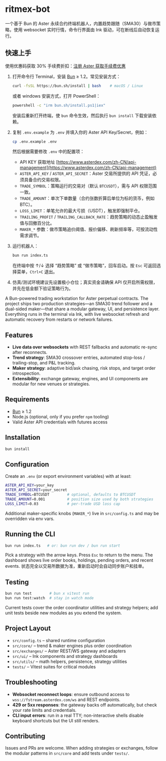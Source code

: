 # ritmex-bot

一个基于 Bun 的 Aster 永续合约终端机器人，内置趋势跟随（SMA30）与做市策略，使用 websocket 实时行情，命令行界面由 Ink 驱动，可在断线后自动恢复运行。

## 快速上手

使用优惠码获取 30% 手续费折扣：[注册 Aster 获取手续费优惠](https://www.asterdex.com/zh-CN/referral/4665f3)

1. 打开命令行 Terminal，安装 [Bun](https://bun.com) ≥ 1.2。常见安装方式：
   ```bash
   curl -fsSL https://bun.sh/install | bash    # macOS / Linux
   ```

   或者 windows 安装方式，打开 PowerShell：
   ```bash
   powershell -c "irm bun.sh/install.ps1|iex"
   ```
   安装后重新打开终端，使 `bun` 命令生效，然后执行 `bun install` 下载安装依赖。
2. 复制 `.env.example` 为 `.env` 并填入你的 Aster API Key/Secret，例如：
   ```bash
   cp .env.example .env
   ```
   然后根据需要修改 `.env` 中的配置项：
   - API KEY 获取地址 [https://www.asterdex.com/zh-CN/api-management](https://www.asterdex.com/zh-CN/api-management)
   - `ASTER_API_KEY` / `ASTER_API_SECRET`：Aster 交易所提供的 API 凭证，必须具备合约交易权限。
   - `TRADE_SYMBOL`：策略运行的交易对（默认 `BTCUSDT`），需与 API 权限范围一致。
   - `TRADE_AMOUNT`：单次下单数量（合约张数折算后单位为标的货币，例如 BTC）。
   - `LOSS_LIMIT`：单笔允许的最大亏损（USDT），触发即强制平仓。
   - `TRAILING_PROFIT` / `TRAILING_CALLBACK_RATE`：趋势策略的动态止盈触发值与回撤百分比。
   - `MAKER_*` 参数：做市策略追价阈值、报价偏移、刷新频率等，可按流动性需求调节。
3. 运行机器人：
   ```bash
   bun run index.ts
   ```
   在终端中按 ↑/↓ 选择 “趋势策略” 或 “做市策略”，回车启动。按 `Esc` 可返回选择菜单，`Ctrl+C` 退出。
4. 仿真/测试环境建议先设置极小仓位；真实资金请确保 API 仅开启所需权限，并先在低金额下验证策略行为。

A Bun-powered trading workstation for Aster perpetual contracts. The project ships two production strategies—an SMA30 trend follower and a dual-sided maker—that share a modular gateway, UI, and persistence layer. Everything runs in the terminal via Ink, with live websocket refresh and automatic recovery from restarts or network failures.

## Features
- **Live data over websockets** with REST fallbacks and automatic re-sync after reconnects.
- **Trend strategy**: SMA30 crossover entries, automated stop-loss / trailing-stop, and P&L tracking.
- **Maker strategy**: adaptive bid/ask chasing, risk stops, and target order introspection.
- **Extensibility**: exchange gateway, engines, and UI components are modular for new venues or strategies.

## Requirements
- [Bun](https://bun.com) ≥ 1.2
- Node.js (optional, only if you prefer `npm` tooling)
- Valid Aster API credentials with futures access

## Installation
```bash
bun install
```

## Configuration
Create an `.env` (or export environment variables) with at least:
```bash
ASTER_API_KEY=your_key
ASTER_API_SECRET=your_secret
TRADE_SYMBOL=BTCUSDT        # optional, defaults to BTCUSDT
TRADE_AMOUNT=0.001          # position size used by both strategies
LOSS_LIMIT=0.03             # per-trade USD loss cap
```
Additional maker-specific knobs (`MAKER_*`) live in `src/config.ts` and may be overridden via env vars.

## Running the CLI
```bash
bun run index.ts   # or: bun run dev / bun run start
```
Pick a strategy with the arrow keys. Press `Esc` to return to the menu. The dashboard shows live order books, holdings, pending orders, and recent events. 状态完全以交易所数据为准，重新启动时会自动同步账户和挂单。

## Testing
```bash
bun run test        # bun x vitest run
bun run test:watch  # stay in watch mode
```
Current tests cover the order coordinator utilities and strategy helpers; add unit tests beside new modules as you extend the system.

## Project Layout
- `src/config.ts` – shared runtime configuration
- `src/core/` – trend & maker engines plus order coordination
- `src/exchanges/` – Aster REST/WS gateway and adapters
- `src/ui/` – Ink components and strategy dashboards
- `src/utils/` – math helpers, persistence, strategy utilities
- `tests/` – Vitest suites for critical modules

## Troubleshooting
- **Websocket reconnect loops**: ensure outbound access to `wss://fstream.asterdex.com/ws` and REST endpoints.
- **429 or 5xx responses**: the gateway backs off automatically, but check your rate limits and credentials.
- **CLI input errors**: run in a real TTY; non-interactive shells disable keyboard shortcuts but the UI still renders.

## Contributing
Issues and PRs are welcome. When adding strategies or exchanges, follow the modular patterns in `src/core` and add tests under `tests/`.
